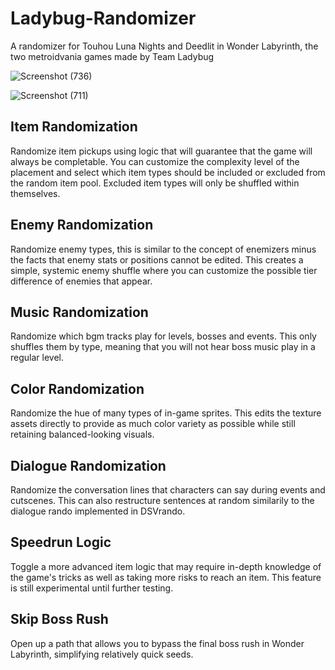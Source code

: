 # Ladybug-Randomizer
A randomizer for Touhou Luna Nights and Deedlit in Wonder Labyrinth, the two metroidvania games made by Team Ladybug

![Screenshot (736)](https://github.com/Lakifume/Ladybug-Randomizer/assets/56451477/2d66d7dc-9ba5-465a-aa84-034c661711be)

![Screenshot (711)](https://github.com/Lakifume/Ladybug-Randomizer/assets/56451477/7c681014-ad59-4c08-8ead-eaf25f60d4e4)

## Item Randomization

Randomize item pickups using logic that will guarantee that the game will always be completable. You can customize the complexity level of the placement and select which item types should be included or excluded from the random item pool. Excluded item types will only be shuffled within themselves.

## Enemy Randomization

Randomize enemy types, this is similar to the concept of enemizers minus the facts that enemy stats or positions cannot be edited. This creates a simple, systemic enemy shuffle where you can customize the possible tier difference of enemies that appear.

## Music Randomization

Randomize which bgm tracks play for levels, bosses and events. This only shuffles them by type, meaning that you will not hear boss music play in a regular level.

## Color Randomization

Randomize the hue of many types of in-game sprites. This edits the texture assets directly to provide as much color variety as possible while still retaining balanced-looking visuals.

## Dialogue Randomization

Randomize the conversation lines that characters can say during events and cutscenes. This can also restructure sentences at random similarily to the dialogue rando implemented in DSVrando.

## Speedrun Logic

Toggle a more advanced item logic that may require in-depth knowledge of the game's tricks as well as taking more risks to reach an item. This feature is still experimental until further testing.

## Skip Boss Rush

Open up a path that allows you to bypass the final boss rush in Wonder Labyrinth, simplifying relatively quick seeds.
